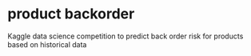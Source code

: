 # product backorder

Kaggle data science competition to predict back order risk for products based on historical data
